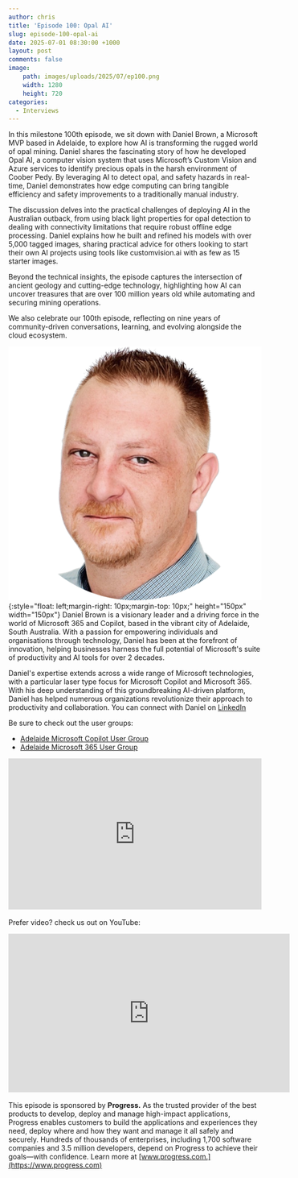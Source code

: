 ```yaml
---
author: chris
title: 'Episode 100: Opal AI'
slug: episode-100-opal-ai
date: 2025-07-01 08:30:00 +1000
layout: post
comments: false
image:
    path: images/uploads/2025/07/ep100.png
    width: 1280
    height: 720
categories:
  - Interviews
---
```

In this milestone 100th episode, we sit down with Daniel Brown, a Microsoft MVP based in Adelaide, to explore how AI is transforming the rugged world of opal mining. Daniel shares the fascinating story of how he developed Opal AI, a computer vision system that uses Microsoft’s Custom Vision and Azure services to identify precious opals in the harsh environment of Coober Pedy. By leveraging AI to detect opal, and safety hazards in real-time, Daniel demonstrates how edge computing can bring tangible efficiency and safety improvements to a traditionally manual industry.

The discussion delves into the practical challenges of deploying AI in the Australian outback, from using black light properties for opal detection to dealing with connectivity limitations that require robust offline edge processing. Daniel explains how he built and refined his models with over 5,000 tagged images, sharing practical advice for others looking to start their own AI projects using tools like customvision.ai with as few as 15 starter images.

Beyond the technical insights, the episode captures the intersection of ancient geology and cutting-edge technology, highlighting how AI can uncover treasures that are over 100 million years old while automating and securing mining operations.

We also celebrate our 100th episode, reflecting on nine years of community-driven conversations, learning, and evolving alongside the cloud ecosystem.

![Daniel](/images/uploads/2025/07/daniel.png){:style="float: left;margin-right: 10px;margin-top: 10px;" height="150px" width="150px"} Daniel Brown is a visionary leader and a driving force in the world of Microsoft 365 and Copilot, based in the vibrant city of Adelaide, South Australia. With a passion for empowering individuals and organisations through technology, Daniel has been at the forefront of innovation, helping businesses harness the full potential of Microsoft's suite of productivity and AI tools for over 2 decades.

Daniel's expertise extends across a wide range of Microsoft technologies, with a particular laser type focus for Microsoft Copilot and Microsoft 365. With his deep understanding of this groundbreaking AI-driven platform, Daniel has helped numerous organizations revolutionize their approach to productivity and collaboration. You can connect with Daniel on [LinkedIn](https://www.linkedin.com/in/danielbrownau/)

Be sure to check out the user groups:
*   [Adelaide Microsoft Copilot User Group](https://www.linkedin.com/company/adelaidecopilotusergroup)
*   [Adelaide Microsoft 365 User Group](https://www.linkedin.com/company/am365ug)

<p><iframe width="100%" height="300" scrolling="no" frameborder="no" allow="autoplay" src="https://w.soundcloud.com/player/?url=https%3A//api.soundcloud.com/tracks/2122312773&color=%23ff5500&auto_play=false&hide_related=false&show_comments=true&show_user=true&show_reposts=false&show_teaser=true&visual=true"></iframe></p>

Prefer video? check us out on YouTube:

<p><iframe width="560" height="315" src="https://www.youtube.com/embed/mIM8-JxMy5w?si=h34aROM7eo6daI1M" title="YouTube video player" frameborder="0" allow="accelerometer; autoplay; clipboard-write; encrypted-media; gyroscope; picture-in-picture; web-share" referrerpolicy="strict-origin-when-cross-origin" allowfullscreen></iframe></p>

This episode is sponsored by **Progress.** As the trusted provider of the best products to develop, deploy and manage high-impact applications, Progress enables customers to build the applications and experiences they need, deploy where and how they want and manage it all safely and securely. Hundreds of thousands of enterprises, including 1,700 software companies and 3.5 million developers, depend on Progress to achieve their goals—with confidence. Learn more at [www.progress.com.](https://www.progress.com)
